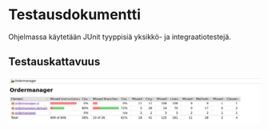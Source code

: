 # **Testausdokumentti** #
Ohjelmassa käytetään JUnit tyyppisiä yksikkö- ja integraatiotestejä. 
## **Testauskattavuus** ##
![Testauskattavuus](./kuvat/testauskattavuus.png)

